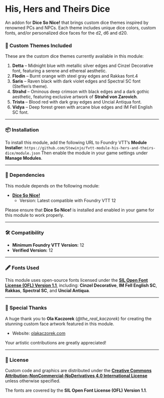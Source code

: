 # His, Hers and Theirs Dice
An addon for **Dice So Nice!** that brings custom dice themes inspired by renowned PCs and NPCs. Each theme includes unique dice colors, custom fonts, and/or personalized dice faces for the d2, d6 and d20.

### 🎲 Custom Themes Included
These are the custom dice themes currently available in this module:

1. **Detta** – Midnight blue with metallic silver edges and Cinzel Decorative font, featuring a serene and ethereal aesthetic.
2. **Flodin** – Burnt orange with steel gray edges and Rakkas font.4
3. **Saris** – Raven black with dark violet edges and Spectral SC font (Steffen’s theme).
4. **Strahd** – Ominous deep crimson with black edges and a dark gothic aesthetic, featuring exclusive artwork of **Strahd von Zarovich**.
5. **Trista** – Blood red with dark gray edges and Uncial Antiqua font.
6. **Vidya** – Deep forest green with arcane blue edges and IM Fell English SC font.

---

### 📦 Installation
To install this module, add the following URL to Foundry VTT’s **Module Installer**:
```https://github.com/Stewinjo/fvtt-module-his-hers-and-theirs-dice/module.json```
Then enable the module in your game settings under **Manage Modules**.

---

### 🔗 Dependencies
This module depends on the following module:

- **[Dice So Nice!](https://foundryvtt.com/packages/dice-so-nice)**
  - Version: Latest compatible with Foundry VTT 12

Please ensure that **Dice So Nice!** is installed and enabled in your game for this module to work properly.

---

### 🛠️ Compatibility
- **Minimum Foundry VTT Version:** 12
- **Verified Version:** 12

---

### 🖋️ Fonts Used
This module uses open-source fonts licensed under the **[SIL Open Font License (OFL) Version 1.1](https://scripts.sil.org/OFL)**, including:
**Cinzel Decorative**, **IM Fell English SC**, **Rakkas**, **Spectral SC**, and **Uncial Antiqua**.

---

### 🎨 Special Thanks
A huge thank you to **Ola Kaczorek** (*@the_real_kaczorek*) for creating the stunning custom face artwork featured in this module.
- Website: [olakaczorek.com](https://olakaczorek.com)

Your artistic contributions are greatly appreciated!

---

### 📄 License
Custom code and graphics are distributed under the **[Creative Commons Attribution-NonCommercial-NoDerivatives 4.0 International License](https://creativecommons.org/licenses/by-nc-nd/4.0/)** unless otherwise specified.

The fonts are covered by the **SIL Open Font License (OFL) Version 1.1**.
